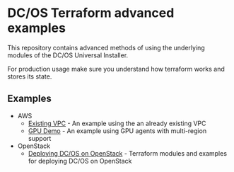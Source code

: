 # DC/OS Terraform advanced examples
This repository contains advanced methods of using the underlying modules of the DC/OS Universal Installer.

For production usage make sure you understand how terraform works and stores its state.

## Examples

- AWS
  - [Existing VPC](aws/existing-vpc/) - An example using the an already existing VPC
  - [GPU Demo](aws/gpu-support-demo-example) - An example using GPU agents with multi-region support
- OpenStack
  - [Deploying DC/OS on OpenStack](openstack/) - Terraform modules and examples for deploying DC/OS on OpenStack
